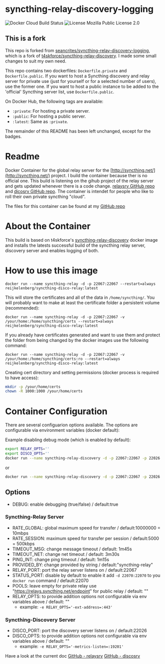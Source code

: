 # syncthing-relay-discovery-logging

![Docker Cloud Build Status](https://img.shields.io/docker/cloud/build/reijkelenberg/syncthing-disco-relay.svg)
![License Mozilla Public License 2.0](https://img.shields.io/badge/license-MPLv2-blue.svg)

## This is a fork
This repo is forked from [seancrites/syncthing-relay-discovery-logging](https://github.com/seancrites/syncthing-relay-discovery-logging), which is a fork of [t4skforce/syncthing-relay-discovery](https://github.com/t4skforce/syncthing-relay-discovery). I made some small changes to suit my own need.

This repo contains two dockerfiles: `Dockerfile.private` and `Dockerfile.public`. If you want to host a Syncthing discovery and relay server for private use (just for yourself or for a selected number of users), use the former one. If you want to host a public instance to be added to the 'official' Syncthing server list, use `Dockerfile.public`.

On Docker Hub, the following tags are available:
* `:private`: For hosting a private server.
* `:public`: For hosting a public server.
* `:latest`: Same as `:private`.

The remainder of this README has been left unchanged, except for the badges.

# Readme
Docker Container for the global relay server for the [http://syncthing.net/](http://syncthing.net/) project. I build the container because ther is no official one. This build is listening on the gihub project of the relay server and gets updated whenever there is a code change. [relaysrv GitHub repo](https://github.com/syncthing/relaysrv) and [dicosrv GitHub repo](https://github.com/syncthing/discosrv). The container is intendet for people who like to roll their own private syncthing "cloud".

The files for this container can be found at my [GitHub repo](https://github.com/reijkelenberg/syncthing-disco-relay-docker)

# About the Container

This build is based on t4skforce's [syncthing-relay-discovery](https://github.com/reijkelenberg/syncthing-disco-relay-docker) docker image and installs the latests successful build of the syncthing relay server, discovery server and enables logging of both.

# How to use this image

`docker run --name syncthing-relay -d -p 22067:22067 --restart=always reijkelenberg/syncthing-disco-relay:latest`

This will store the certificates and all of the data in `/home/syncthing/`. You will probably want to make at least the certificate folder a persistent volume (recommended):

`docker run --name syncthing-relay -d -p 22067:22067 -v /your/home:/home/syncthing/certs --restart=always reijkelenberg/syncthing-disco-relay:latest`

If you already have certificates generated and want to use them and protect the folder from being changed by the docker images use the following command:

`docker run --name syncthing-relay -d -p 22067:22067 -v /your/home:/home/syncthing/certs:ro --restart=always reijkelenberg/syncthing-disco-relay:latest`

Creating cert directory and setting permissions (docker process is required to have access):
```bash
mkdir -p /your/home/certs
chown -R 1000:1000 /your/home/certs
```

# Container Configuration

There are several configuarion options available. The options are configurable via environment variables (docker default):

Example disabling debug mode (which is enabled by default):
```bash
export RELAY_OPTS=''
export DISCO_OPTS=''
docker run --name syncthing-relay-discovery -d -p 22067:22067 -p 22026:22026 --restart=always reijkelenberg/syncthing-disco-relay:latest
```

or

```bash
docker run --name syncthing-relay-discovery -d -p 22067:22067 -p 22026:22026 -e RELAY_OPTS='' -e DISCO_OPTS='' --restart=always reijkelenberg/syncthing-disco-relay:latest
```

## Options

* DEBUG: enable debugging (true/false) / default:true

### Syncthing-Relay Server

* RATE_GLOBAL: global maximum speed for transfer / default:10000000 = 10mbps
* RATE_SESSION: maximum speed for transfer per session / default:5000 = 500kbps
* TIMEOUT_MSG: change message timeout / default: 1m45s
* TIMEOUT_NET: change net timeout / default: 3m30s
* PING_INT: change ping timeout / default: 1m15s
* PROVIDED_BY: change provided by string / default:"syncthing-relay"
* RELAY_PORT: port the relay server listens on / default:22067
* STATUS_PORT: disable by default to enable it add `-d 22070:22070` to you `docker run` command  / default:22070
* POOLS: leave empty for private relay use "https://relays.syncthing.net/endpoint" for public relay / default: ""
* RELAY_OPTS: to provide addition options not configurable via env variables above / default: ""
  - example: `-e RELAY_OPTS='-ext-address=:443'`

### Syncthing-Discovery Server
* DISCO_PORT: port the discovery server listens on / default:22026
* DISCO_OPTS: to provide addition options not configurable via env variables above / default: ""
  - example: `-e RELAY_OPTS='-metrics-listen=:19201'`

Have a look at the current doc [GitHub - relaysrv](https://github.com/syncthing/relaysrv/blob/master/README.md) [GitHub - discosrv](https://github.com/syncthing/discosrv/blob/master/README.md)

